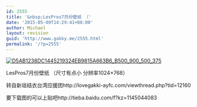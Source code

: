 ```yaml
---
id: 2555
title: '&nbsp;LesPros7月份壁纸 （'
date: '2015-05-09T14:29:41+08:00'
author: Michael
layout: revision
guid: 'http://www.gakky.me/2555.html'
permalink: '/?p=2555'
---
```


[![D5AB1238DC1445219324EB9815A663B6_B500_900_500_375](http://www.yui-aragaki.org/wp-content/uploads/img/D5AB1238DC1445219324EB9815A663B6_B500_900_500_375.jpeg)](http://www.yui-aragaki.org/wp-content/uploads/img/D5AB1238DC1445219324EB9815A663B6_B1280_1280_1024_768.jpeg)

 LesPros7月份壁纸 （尺寸有点小 分辨率1024×768）

转自新垣结衣台湾应援团http://lovegakki-ayfc.com/viewthread.php?tid=12160

要下载图的可以上贴吧http://tieba.baidu.com/f?kz=1145044083